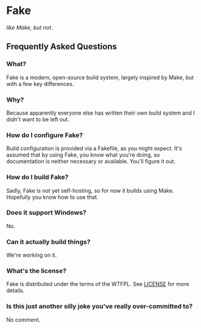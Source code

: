 # Fake

_like Make, but not_.

## Frequently Asked Questions
[faq]: #faq

### What?
[what]: #what
Fake is a modern, open-source build system, largely inspired by Make, but with a few key differences.

### Why?
[why]: #why
Because apparently everyone else has written their own build system and I didn't want to be left out.

### How do I configure Fake?
[configuration]: #configuration
Build configuration is provided via a Fakefile, as you might expect. It's assumed that by using Fake, you know what you're doing, so documentation is neither necessary or available. You'll figure it out.

### How do I build Fake?
[building]: #building
Sadly, Fake is not yet self-hosting, so for now it builds using Make. Hopefully you know how to use that.

### Does it support Windows?
[windows]: #windows
No.

### Can it actually build things?
[wip]: #wip
We're working on it.

### What's the license?
[license]: #license
Fake is distributed under the terms of the WTFPL. See [LICENSE](LICENSE) for more details.

### Is this just another silly joke you've really over-committed to?
[joke]: #joke
No comment.

